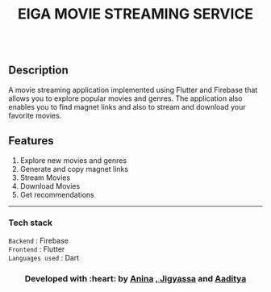 </p>
<h1 align = 'center'>EIGA MOVIE STREAMING SERVICE</h1>
<br>


<br>


</p>

## Description ##
A movie streaming application implemented using Flutter and Firebase that allows you to explore popular movies and genres. The application also enables you to find magnet links and also to stream and download your favorite movies.


## Features ##
1) Explore new movies and genres
2) Generate and copy magnet links
3) Stream Movies
4) Download Movies
5) Get recommendations

----------------------------------------------------------------------------------------


###             Tech stack
`Backend` : Firebase  <br>
`Frontend` : Flutter  <br>
`Languages used` : Dart  <br>

<h3 align="center"><b>Developed with :heart: by <a href="https://github.com/anina512">Anina</a> ,<a href="https://github.com/Laborious-Coder"> Jigyassa</a> and <a href="https://github.com/blurryfca3">Aaditya</a></b></h1>

